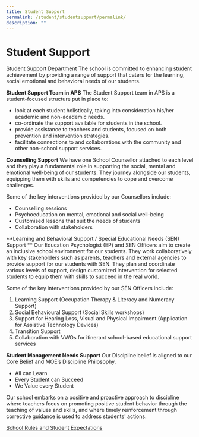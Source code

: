 ```yaml
---
title: Student Support
permalink: /student/studentsupport/permalink/
description: ""
---
```

Student Support
==========
Student Support Department
The school is committed to enhancing student achievement by providing a range of support that caters for the learning, social emotional and behavioral needs of our students.

**Student Support Team in APS**
The Student Support team in APS is a student-focused structure put in place to:
* look at each student holistically, taking into consideration his/her academic and non-academic needs.
* co-ordinate the support available for students in the school.
* provide assistance to teachers and students, focused on both prevention and intervention strategies.
* facilitate connections to and collaborations with the community and other non-school support services.

**Counselling Support**
We have one School Counsellor attached to each level and they play a fundamental role in supporting the social, mental and emotional well-being of our students. They journey alongside our students, equipping them with skills and competencies to cope and overcome challenges. 

Some of the key interventions provided by our Counsellors include:
* Counselling sessions
* Psychoeducation on mental, emotional and social well-being
* Customised lessons that suit the needs of students
* Collaboration with stakeholders

**Learning and Behavioral Support / Special Educational Needs (SEN) Support 
**
Our Education Psychologist (EP) and SEN Officers aim to create an inclusive school environment for our students. They work collaboratively with key stakeholders such as parents, teachers and external agencies to provide support for our students with SEN. They plan and coordinate various levels of support, design customized intervention for selected students to equip them with skills to succeed in the real world. 

Some of the key interventions provided by our SEN Officers include:
1. Learning Support (Occupation Therapy & Literacy and Numeracy Support)
2. Social Behavioural Support (Social Skills workshops)
3. Support for Hearing Loss, Visual and Physical Impairment (Application for Assistive Technology Devices)
4. Transition Support
5. Collaboration with VWOs for itinerant school-based educational support services

**Student Management Needs Support**
Our Discipline belief is aligned to our Core Belief and MOE’s Discipline Philosophy. 
* All can Learn 
* Every Student can Succeed
* We Value every Student

Our school embarks on a positive and proactive approach to discipline where teachers focus on promoting positive student behavior through the teaching of values and skills, and where timely reinforcement through corrective guidance is used to address students' actions.


[School Rules and Student Expectations](https://docs.google.com/document/d/1_xFqI-SGLCLm1KENe6Be2I150dI_kCTD5IftFmH6Dd0/edit?usp=sharing)